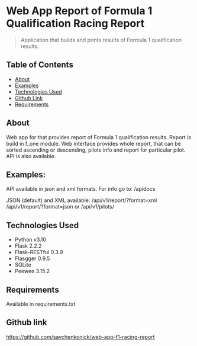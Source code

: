 # Web App Report of Formula 1 Qualification Racing Report

> Application that builds and prints results of Formula 1 qualification
results.

## Table of Contents
* [About](#About)
* [Examples](#Examples)
* [Technologies Used](#technologies-)
* [Github Link](#Github-link)
* [Requirements](#Requirements)


## About
Web app for that provides report of Formula 1 qualification results.
Report is build in f_one module. Web interface provides whole report, that can be
sorted ascending or descending, pilots info and report for particular pilot.
API is also available.
## Examples:
API available in json and xml formats. For info go to:
/apidocs

JSON (default) and XML available:
/api/v1/report/?format=xml
/api/v1/report/?format=json
or
/api/v1/pilots/

## Technologies Used
- Python v3.10
- Flask 2.2.2
- Flask-RESTful 0.3.9
- Flasgger 0.9.5
- SQLite
- Peewee 3.15.2

## Requirements
Available in requirements.txt

## Github link
https://github.com/savchenkonick/web-app-f1-racing-report
